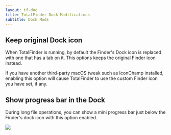 ```yaml
---
layout: tf-doc
title: TotalFinder Dock Modifications
subtitle: Dock Mods
---
```


## Keep original Dock icon

When TotalFinder is running, by default the Finder's Dock icon is replaced with one that has a tab on it. This options keeps the original Finder icon instead.

If you have another third-party macOS tweak such as IconChamp installed, enabling this option will cause TotalFinder to use the custom Finder icon you have set, if any.

## Show progress bar in the Dock

During long file operations, you can show a mini progress bar just below the Finder's dock icon with this option enabled.

<img src="/images/dock-progress.png" class="doc-image">
